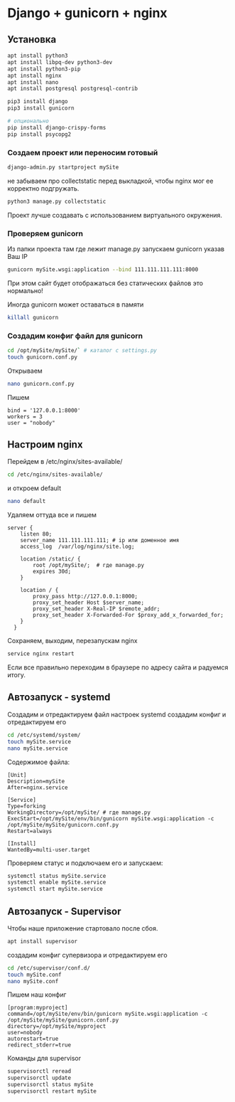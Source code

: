 # Django + gunicorn + nginx

## Установка

```bash
apt install python3
apt install libpq-dev python3-dev
apt install python3-pip
apt install nginx
apt install nano
apt install postgresql postgresql-contrib

pip3 install django
pip3 install gunicorn

# опционально
pip install django-crispy-forms
pip install psycopg2
```

### Создаем проект или переносим готовый

```bash
django-admin.py startproject mySite
```
не забываем про collectstatic перед выкладкой, чтобы nginx мог ее корректно подгружать.
```bash
python3 manage.py collectstatic
```
Проект лучше создавать c использованием виртуального окружения.

### Проверяем gunicorn

Из папки проекта там где лежит manage.py запускаем gunicorn указав Ваш IP
```bash
gunicorn mySite.wsgi:application --bind 111.111.111.111:8000
```

При этом сайт будет отображаться без статических файлов это нормально!

Иногда gunicorn может оставаться в памяти
```bash
killall gunicorn
```

### Создадим конфиг файл для gunicorn

```bash
cd /opt/mySite/mySite/` # каталог с settings.py
touch gunicorn.conf.py
```
Открываем
```bash
nano gunicorn.conf.py
```
Пишем
```text
bind = '127.0.0.1:8000'
workers = 3
user = "nobody"
```
## Настроим nginx

Перейдем в /etc/nginx/sites-available/
```bash
cd /etc/nginx/sites-available/
```
и откроем default
```bash
nano default
```

Удаляем оттуда все и пишем

```nginx
server {
    listen 80;
    server_name 111.111.111.111; # ip или доменное имя
    access_log  /var/log/nginx/site.log;

    location /static/ {
        root /opt/mySite/;  # где manage.py
        expires 30d;
    }

    location / {
        proxy_pass http://127.0.0.1:8000;
        proxy_set_header Host $server_name;
        proxy_set_header X-Real-IP $remote_addr;
        proxy_set_header X-Forwarded-For $proxy_add_x_forwarded_for;
    }
  }
```

Сохраняем, выходим, перезапускам nginx
```bash
service nginx restart
```
Если все правильно переходим в браузере по адресу сайта и радуемся итогу.

## Автозапуск - systemd
Создадим и отредактируем файл настроек systemd
создадим конфиг и отредактируем его

```bash
cd /etc/systemd/system/
touch mySite.service
nano mySite.service
```
Содержимое файла:
```
[Unit]
Description=mySite
After=nginx.service

[Service]
Type=forking
WorkingDirectory=/opt/mySite/ # где manage.py
ExecStart=/opt/mySite/env/bin/gunicorn mySite.wsgi:application -c /opt/mySite/mySite/gunicorn.conf.py
Restart=always

[Install]
WantedBy=multi-user.target
```

Проверяем статус и подключаем его и запускаем:

```bash
systemctl status mySite.service
systemctl enable mySite.service
systemctl start mySite.service
```



## Автозапуск - Supervisor

Чтобы наше приложение стартовало после сбоя.
```bash
apt install supervisor
```
создадим конфиг супервизора и отредактируем его
```bash
cd /etc/supervisor/conf.d/
touch mySite.conf
nano mySite.conf
```

Пишем наш конфиг
```text
[program:myproject]
command=/opt/mySite/env/bin/gunicorn mySite.wsgi:application -c /opt/mySite/mySite/gunicorn.conf.py
directory=/opt/mySite/myproject
user=nobody
autorestart=true
redirect_stderr=true
```

Команды для supervisor

```bash
supervisorctl reread
supervisorctl update
supervisorctl status mySite
supervisorctl restart mySite
```
